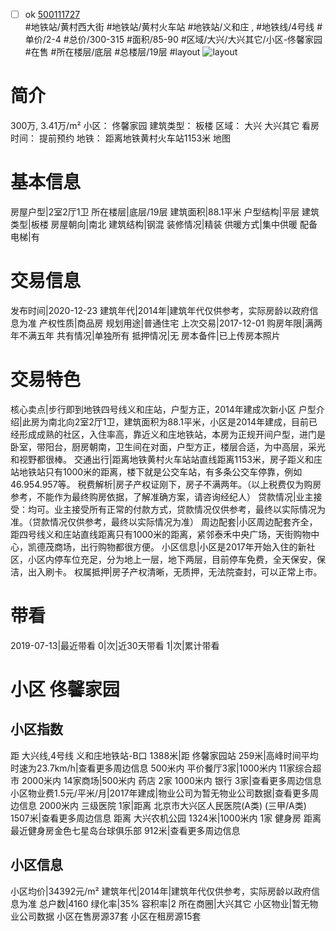 - [ ] ok [500111727](https://bj.5i5j.com/ershoufang/500111727.html)  
 #地铁站/黄村西大街 #地铁站/黄村火车站 #地铁站/义和庄 ,  #地铁线/4号线
#单价/2-4 #总价/300-315 #面积/85-90   #区域/大兴/大兴其它/小区-佟馨家园 #在售 #所在楼层/底层 #总楼层/19层 #layout 
![layout](http://image2.5i5j.com//group1/M00/95/C1/CgqJMl1I_ryAbwCqAAGFmfIsyTo108.jpg_P5.jpg) 
# 简介 
 300万,  3.41万/m² 
小区： 佟馨家园
建筑类型： 板楼
区域： 大兴 大兴其它
看房时间： 提前预约
地铁： 距离地铁黄村火车站1153米 地图
# 基本信息 
 房屋户型|2室2厅1卫
所在楼层|底层/19层
建筑面积|88.1平米
户型结构|平层
建筑类型|板楼
房屋朝向|南北
建筑结构|钢混
装修情况|精装
供暖方式|集中供暖
配备电梯|有
# 交易信息 
 发布时间|2020-12-23
建筑年代|2014年|建筑年代仅供参考，实际房龄以政府信息为准
产权性质|商品房
规划用途|普通住宅
上次交易|2017-12-01
购房年限|满两年不满五年
共有情况|单独所有
抵押情况|无
房本备件|已上传房本照片
# 交易特色 
 核心卖点|步行即到地铁四号线义和庄站，户型方正，2014年建成次新小区
户型介绍|此房为南北向2室2厅1卫，建筑面积为88.1平米，小区是2014年建成，目前已经形成成熟的社区，入住率高，靠近义和庄地铁站，本房为正规开间户型，进门是卧室，带阳台，厨房朝南，卫生间在对面，户型方正，楼层合适，为中高层，采光和视野都很棒。
交通出行|距离地铁黄村火车站站直线距离1153米，房子距义和庄站地铁站只有1000米的距离，楼下就是公交车站，有多条公交车停靠，例如46.954.957等。
税费解析|房子产权证刚下，房子不满两年。（以上税费仅为购房参考，不能作为最终购房依据，了解准确方案，请咨询经纪人）
贷款情况|业主接受：均可。业主接受所有正常的付款方式，贷款情况仅供参考，最终以实际情况为准。（贷款情况仅供参考，最终以实际情况为准）
周边配套|小区周边配套齐全，距四号线义和庄站直线距离只有1000米的距离，紧邻泰禾中央广场，天街购物中心，凯德茂商场，出行购物都很方便。
小区信息|小区是2017年开始入住的新社区，小区内停车位充足，分为地上一层，地下两层，目前停车免费，全天保安，保洁，出入刷卡。
权属抵押|房子产权清晰，无质押，无法院查封，可以正常上市。
# 带看 
 2019-07-13|最近带看	 0|次|近30天带看	 1|次|累计带看
# 小区 佟馨家园
## 小区指数 
 距 大兴线,4号线 义和庄地铁站-B口 1388米|距 佟馨家园站 259米|高峰时间平均时速为23.7km/h|查看更多周边信息
500米内 平价餐厅3家|1000米内 11家综合超市
2000米内 14家商场|500米内 药店 2家
1000米内 银行 3家|查看更多周边信息
小区物业费1.5元/平米/月|2017年建成|物业公司为暂无物业公司数据|查看更多周边信息
2000米内 三级医院 1家|距离 北京市大兴区人民医院(A类) (三甲/A类) 1507米|查看更多周边信息
距离 大兴农机公园 1324米|1000米内 1家 健身房
距离最近健身房金色七星岛台球俱乐部 912米|查看更多周边信息
## 小区信息 
 小区均价|34392元/m²
建筑年代|2014年|建筑年代仅供参考，实际房龄以政府信息为准
总户数|4160
绿化率|35%
容积率|2
所在商圈|大兴其它
小区物业|暂无物业公司数据
小区在售房源37套
小区在租房源15套
